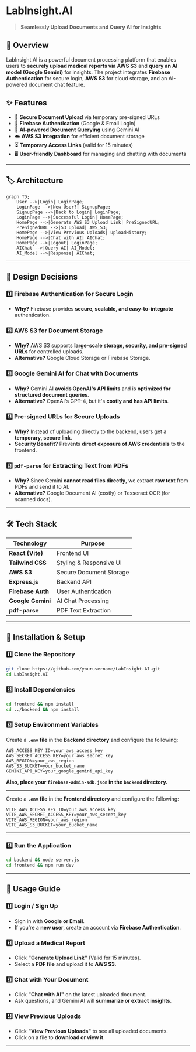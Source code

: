 # LabInsight.AI

> **Seamlessly Upload Documents and Query AI for Insights**

## 🚀 Overview

LabInsight.AI is a powerful document processing platform that enables users to **securely upload medical reports via AWS S3** and **query an AI model (Google Gemini)** for insights. The project integrates **Firebase Authentication** for secure login, **AWS S3** for cloud storage, and an AI-powered document chat feature.

## ✨ Features

- 📎 **Secure Document Upload** via temporary pre-signed URLs
- 🔐 **Firebase Authentication** (Google & Email Login)
- 🤖 **AI-powered Document Querying** using Gemini AI
- ☁️ **AWS S3 Integration** for efficient document storage
- ⏳ **Temporary Access Links** (valid for 15 minutes)
- 🖥️ **User-friendly Dashboard** for managing and chatting with documents

---

## 🏷️ Architecture

```mermaid
graph TD;
    User -->|Login| LoginPage;
    LoginPage -->|New User?| SignupPage;
    SignupPage -->|Back to Login| LoginPage;
    LoginPage -->|Successful Login| HomePage;
    HomePage -->|Generate AWS S3 Upload Link| PreSignedURL;
    PreSignedURL -->|S3 Upload| AWS_S3;
    HomePage -->|View Previous Uploads| UploadHistory;
    HomePage -->|Chat with AI| AIChat;
    HomePage -->|Logout| LoginPage;
    AIChat -->|Query AI| AI_Model;
    AI_Model -->|Response| AIChat;
```

---

## 🎨 Design Decisions
### **1️⃣ Firebase Authentication for Secure Login**
- **Why?** Firebase provides **secure, scalable, and easy-to-integrate** authentication.

### **2️⃣ AWS S3 for Document Storage**
- **Why?** AWS S3 supports **large-scale storage, security, and pre-signed URLs** for controlled uploads.
- **Alternative?** Google Cloud Storage or Firebase Storage.

### **3️⃣ Google Gemini AI for Chat with Documents**
- **Why?** Gemini AI **avoids OpenAI's API limits** and is **optimized for structured document queries**.
- **Alternative?** OpenAI's GPT-4, but it's **costly and has API limits**.

### **4️⃣ Pre-signed URLs for Secure Uploads**
- **Why?** Instead of uploading directly to the backend, users get a **temporary, secure link**.
- **Security Benefit?** Prevents **direct exposure of AWS credentials** to the frontend.

### **5️⃣ `pdf-parse` for Extracting Text from PDFs**
- **Why?** Since Gemini **cannot read files directly**, we extract **raw text** from PDFs and send it to AI.
- **Alternative?** Google Document AI (costly) or Tesseract OCR (for scanned docs).

---

## 🛠️ Tech Stack
| Technology        | Purpose                 |
| ----------------- | ---------------------- |
| **React (Vite)**  | Frontend UI             |
| **Tailwind CSS**  | Styling & Responsive UI |
| **AWS S3**        | Secure Document Storage |
| **Express.js**    | Backend API             |
| **Firebase Auth** | User Authentication     |
| **Google Gemini** | AI Chat Processing      |
| **pdf-parse**     | PDF Text Extraction     |

---

## 📜 Installation & Setup

### **1️⃣ Clone the Repository**
```sh
git clone https://github.com/yourusername/LabInsight.AI.git
cd LabInsight.AI
```

### **2️⃣ Install Dependencies**
```sh
cd frontend && npm install
cd ../backend && npm install
```

### **3️⃣ Setup Environment Variables**
Create a **`.env` file** in the **Backend directory** and configure the following:

```env
AWS_ACCESS_KEY_ID=your_aws_access_key
AWS_SECRET_ACCESS_KEY=your_aws_secret_key
AWS_REGION=your_aws_region
AWS_S3_BUCKET=your_bucket_name
GEMINI_API_KEY=your_google_gemini_api_key
```
**Also, place your `firebase-admin-sdk.json` in the `backend` directory.**

---

Create a **`.env` file** in the **Frontend directory** and configure the following:

```env
VITE_AWS_ACCESS_KEY_ID=your_aws_access_key
VITE_AWS_SECRET_ACCESS_KEY=your_aws_secret_key
VITE_AWS_REGION=your_aws_region
VITE_AWS_S3_BUCKET=your_bucket_name
```

---

### **4️⃣ Run the Application**
```sh
cd backend && node server.js
cd frontend && npm run dev
```

---

## 🚀 Usage Guide
### **1️⃣ Login / Sign Up**
- Sign in with **Google or Email**.
- If you're a **new user**, create an account via **Firebase Authentication**.

### **2️⃣ Upload a Medical Report**
- Click **"Generate Upload Link"** (Valid for 15 minutes).
- Select a **PDF file** and upload it to **AWS S3**.

### **3️⃣ Chat with Your Document**
- Click **"Chat with AI"** on the latest uploaded document.
- Ask questions, and Gemini AI will **summarize or extract insights**.

### **4️⃣ View Previous Uploads**
- Click **"View Previous Uploads"** to see all uploaded documents.
- Click on a file to **download or view it**.

---
